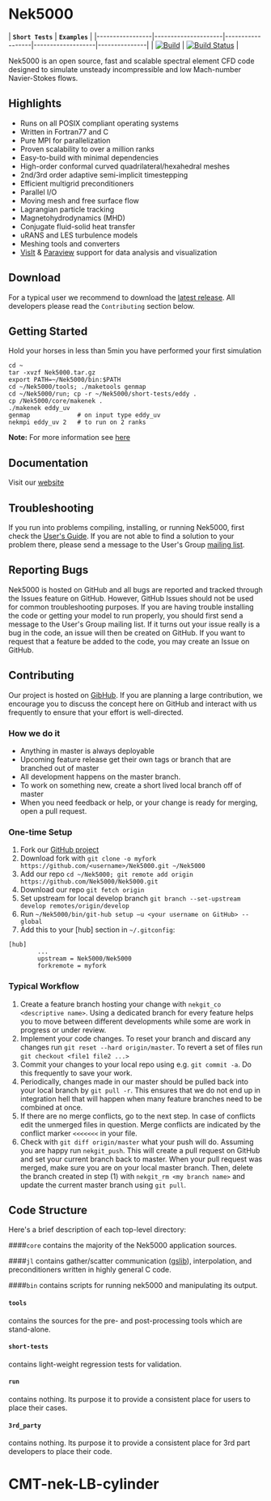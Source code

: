 # Nek5000 

| **`Short Tests`** | **`Examples`** |
|-----------------|---------------------|------------------|-------------------|---------------|
| [![Build](https://travis-ci.org/Nek5000/Nek5000.svg?branch=develop)](https://travis-ci.org/Nek5000/Nek5000) | [![Build Status](https://jenkins-ci.cels.anl.gov/buildStatus/icon?job=Nek5000)](https://jenkins-ci.cels.anl.gov/job/Nek5000/) | 

Nek5000 is an open source, fast and scalable spectral element CFD code designed to simulate unsteady incompressible and low Mach-number Navier-Stokes flows.

## Highlights

* Runs on all POSIX compliant operating systems
* Written in Fortran77 and C
* Pure MPI for parallelization
* Proven scalability to over a million ranks
* Easy-to-build with minimal dependencies
* High-order conformal curved quadrilateral/hexahedral meshes
* 2nd/3rd order adaptive semi-implicit timestepping
* Efficient multigrid preconditioners  
* Parallel I/O
* Moving mesh and free surface flow
* Lagrangian particle tracking
* Magnetohydrodynamics (MHD)
* Conjugate fluid-solid heat transfer
* uRANS and LES turbulence models
* Meshing tools and converters
* [VisIt](https://wci.llnl.gov/simulation/computer-codes/visit) & [Paraview](http://www.paraview.org/) support for data analysis and visualization


## Download

For a typical user we recommend to download the [latest release](https://github.com/Nek5000/nek5000/archive/master.tar.gz). All developers please read the `Contributing` section below.

## Getting Started

Hold your horses in less than 5min you have performed your first simulation

```
cd ~
tar -xvzf Nek5000.tar.gz
export PATH=~/Nek5000/bin:$PATH
cd ~/Nek5000/tools; ./maketools genmap
cd ~/Nek5000/run; cp -r ~/Nek5000/short-tests/eddy .
cp /Nek5000/core/makenek .
./makenek eddy_uv 
genmap             # on input type eddy_uv
nekmpi eddy_uv 2   # to run on 2 ranks
``` 

**Note:** For more information see [here](http://nek5000.github.io/NekDoc/Nek_usersch2.html)

## Documentation

Visit our [website](https://nek5000.mcs.anl.gov/documentation)

## Troubleshooting

If you run into problems compiling, installing, or running Nek5000, first check the [User's Guide](http://nek5000.github.io/NekDoc/Nek_users.pdf). If you are not able to find a solution to your problem there, please send a message to the User's Group [mailing list](https://lists.mcs.anl.gov/mailman/listinfo/nek5000-users).

## Reporting Bugs
Nek5000 is hosted on GitHub and all bugs are reported and tracked through the Issues feature on GitHub. However, GitHub Issues should not be used for common troubleshooting purposes. If you are having trouble installing the code or getting your model to run properly, you should first send a message to the User's Group mailing list. If it turns out your issue really is a bug in the code, an issue will then be created on GitHub. If you want to request that a feature be added to the code, you may create an Issue on GitHub.

## Contributing

Our project is hosted on [GibHub](https://github.com/Nek5000/Nek5000). If you are planning a large contribution, we encourage you to discuss the concept here on GitHub and interact with us frequently to ensure that your effort is well-directed. 

### How we do it
- Anything in master is always deployable
- Upcoming feature release get their own tags or branch that are branched out of master
- All development happens on the master branch.
- To work on something new, create a short lived local branch off of master
- When you need feedback or help, or your change is ready for merging, open a pull request. 

### One-time Setup
1. Fork our [GitHub project](https://github.com/Nek5000/Nek5000) 
2. Download fork with `git clone -o myfork https://github.com/<username>/Nek5000.git ~/Nek5000`
3. Add our repo `cd ~/Nek5000; git remote add origin https://github.com/Nek5000/Nek5000.git`
4. Download our repo `git fetch origin`
5. Set upstream for local develop branch `git branch --set-upstream develop remotes/origin/develop`
6. Run `~/Nek5000/bin/git-hub setup —u <your username on GitHub> --global`
7. Add this to your [hub] section in `~/.gitconfig`:

```
[hub]
        ...
        upstream = Nek5000/Nek5000
        forkremote = myfork 
``` 

### Typical Workflow
1. Create a feature branch hosting your change with `nekgit_co <descriptive name>`. Using a dedicated branch for every feature helps you to move between different developments while some are work in progress or under review.
2. Implement your code changes. To reset your branch and discard any changes run `git reset --hard origin/master`. To revert a set of files run `git checkout <file1 file2 ...>`
3. Commit your changes to your local repo using e.g. `git commit -a`. Do this frequently to save your work.
4. Periodically, changes made in our master should be pulled back into your local branch by `git pull -r`. This ensures that we do not end up in integration hell that will happen when many feature branches need to be combined at once.
5. If there are no merge conflicts, go to the next step. In case of conflicts edit the unmerged files in question. Merge conflicts are indicated  by the conflict marker `<<<<<<<` in your file. 
6. Check with `git diff origin/master` what your push will do. Assuming you are happy run `nekgit_push`. This will create a pull request on GitHub and set your current branch back to master. When your pull request was merged, make sure you are on your local master branch. Then, delete the branch created in step (1) with `nekgit_rm <my branch name>` and update the current master branch using `git pull`.

## Code Structure

Here's a brief description of each top-level directory:

####`core`
contains the majority of the Nek5000 application sources.

####`jl`
contains gather/scatter communication ([gslib](https://github.com/gslib/gslib)), interpolation, and preconditioners written in highly general C code.

####`bin`
contains scripts for running nek5000 and manipulating its output.

#### `tools`
contains the sources for the pre- and post-processing tools which are stand-alone.

#### `short-tests` 
contains light-weight regression tests for validation.  

#### `run`
contains nothing. Its purpose it to provide a consistent place for users to place their cases.

#### `3rd_party`
contains nothing. Its purpose it to provide a consistent place for 3rd part developers to place their code.


# CMT-nek-LB-cylinder
